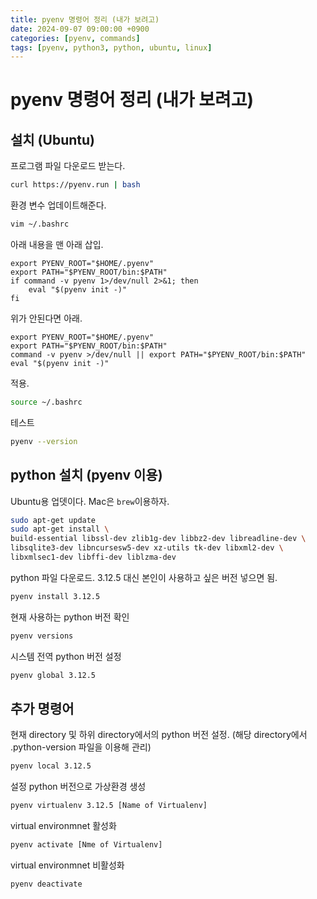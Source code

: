 ```yaml
---
title: pyenv 명령어 정리 (내가 보려고)
date: 2024-09-07 09:00:00 +0900
categories: [pyenv, commands]
tags: [pyenv, python3, python, ubuntu, linux]
---
```


# pyenv 명령어 정리 (내가 보려고)

## 설치 (Ubuntu)

프로그램 파일 다운로드 받는다.
```bash
curl https://pyenv.run | bash
```

환경 변수 업데이트해준다.
```bash
vim ~/.bashrc
```
아래 내용을 맨 아래 삽입.
```
export PYENV_ROOT="$HOME/.pyenv"
export PATH="$PYENV_ROOT/bin:$PATH"
if command -v pyenv 1>/dev/null 2>&1; then
    eval "$(pyenv init -)"
fi
```
위가 안된다면 아래.
```
export PYENV_ROOT="$HOME/.pyenv"
export PATH="$PYENV_ROOT/bin:$PATH"
command -v pyenv >/dev/null || export PATH="$PYENV_ROOT/bin:$PATH"
eval "$(pyenv init -)"
```

적용.
```bash
source ~/.bashrc
```

테스트
```bash
pyenv --version
```

## python 설치 (pyenv 이용)

Ubuntu용 업뎃이다. Mac은 `brew`이용하자.
```bash
sudo apt-get update
sudo apt-get install \
build-essential libssl-dev zlib1g-dev libbz2-dev libreadline-dev \
libsqlite3-dev libncursesw5-dev xz-utils tk-dev libxml2-dev \
libxmlsec1-dev libffi-dev liblzma-dev
```

python 파일 다운로드.
3.12.5 대신 본인이 사용하고 싶은 버전 넣으면 됨.
```bash
pyenv install 3.12.5
```

현재 사용하는 python 버전 확인
```bash
pyenv versions
```

시스템 전역 python 버전 설정
```bash
pyenv global 3.12.5
```


## 추가 명령어

현재 directory 및 하위 directory에서의 python 버전 설정.
(해당 directory에서 .python-version 파일을 이용해 관리)
```bash
pyenv local 3.12.5
```

설정 python 버전으로 가상환경 생성
```bash
pyenv virtualenv 3.12.5 [Name of Virtualenv]
```

virtual environmnet 활성화
```bash
pyenv activate [Nme of Virtualenv]
```

virtual environmnet 비활성화
```bash
pyenv deactivate
```
